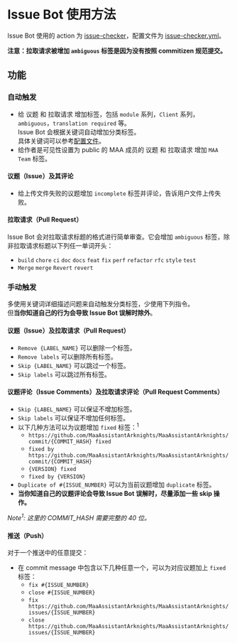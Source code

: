 # Issue Bot 使用方法

Issue Bot 使用的 action 为 [issue-checker](https://github.com/zzyyyl/issue-checker)，配置文件为 [issue-checker.yml](../.github/issue-checker.yml)。

**注意：拉取请求被增加 `ambiguous` 标签是因为没有按照 commitizen 规范提交。**

## 功能

### 自动触发

- 给 议题 和 拉取请求 增加标签，包括 `module` 系列，`Client` 系列，`ambiguous`，`translation required` 等。  
  Issue Bot 会根据关键词自动增加分类标签。  
  具体关键词可以参考[配置文件](../.github/issue-checker.yml)。
- 给作者是可见性设置为 public 的 MAA 成员的 议题 和 拉取请求 增加 `MAA Team` 标签。

#### 议题（Issue）及其评论

- 给上传文件失败的议题增加 `incomplete` 标签并评论，告诉用户文件上传失败。

#### 拉取请求（Pull Request）

Issue Bot 会对拉取请求标题的格式进行简单审查。它会增加 `ambiguous` 标签，除非拉取请求标题以下列任一单词开头：

- `build` `chore` `ci` `doc` `docs` `feat` `fix` `perf` `refactor` `rfc` `style` `test`
- `Merge` `merge` `Revert` `revert`

### 手动触发

多使用关键词详细描述问题来自动触发分类标签，少使用下列指令。  
但**当你知道自己的行为会导致 Issue Bot 误解时除外**。

#### 议题（Issue）及拉取请求（Pull Request）

- `Remove {LABEL_NAME}` 可以删除一个标签。
- `Remove labels` 可以删除所有标签。
- `Skip {LABEL_NAME}` 可以跳过一个标签。
- `Skip labels` 可以跳过所有标签。

#### 议题评论（Issue Comments）及拉取请求评论（Pull Request Comments）

- `Skip {LABEL_NAME}` 可以保证不增加标签。
- `Skip labels` 可以保证不增加任何标签。
- 以下几种方法可以为议题增加 `fixed` 标签：<sup>1</sup>  
  - `https://github.com/MaaAssistantArknights/MaaAssistantArknights/commit/{COMMIT_HASH} fixed`
  - `fixed by https://github.com/MaaAssistantArknights/MaaAssistantArknights/commit/{COMMIT_HASH}`
  - `{VERSION} fixed`
  - `fixed by {VERSION}`
- `Duplicate of #{ISSUE_NUMBER}` 可以为当前议题增加 `duplicate` 标签。
- **当你知道自己的议题评论会导致 Issue Bot 误解时，尽量添加一些 skip 操作。**

_Note<sup>1</sup>: 这里的 COMMIT_HASH 需要完整的 40 位。_

#### 推送（Push）

对于一个推送中的任意提交：

- 在 commit message 中包含以下几种任意一个，可以为对应议题加上 `fixed` 标签：
  - `fix #{ISSUE_NUMBER}`
  - `close #{ISSUE_NUMBER}`
  - `fix https://github.com/MaaAssistantArknights/MaaAssistantArknights/issues/{ISSUE_NUMBER}`
  - `close https://github.com/MaaAssistantArknights/MaaAssistantArknights/issues/{ISSUE_NUMBER}`
